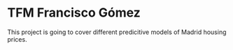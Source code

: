 # TFM Francisco Gómez

This project is going to cover different predicitive models of Madrid housing prices.